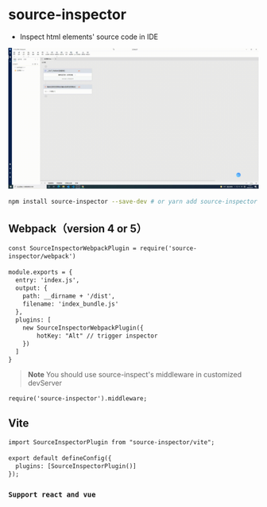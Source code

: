 # source-inspector

* Inspect html elements' source code in IDE

![](./20220225_151400.gif)

```bash
npm install source-inspector --save-dev # or yarn add source-inspector --save-dev
```

## Webpack（version 4 or 5）

```
const SourceInspectorWebpackPlugin = require('source-inspector/webpack')

module.exports = {
  entry: 'index.js',
  output: {
    path: __dirname + '/dist',
    filename: 'index_bundle.js'
  },
  plugins: [
    new SourceInspectorWebpackPlugin({
        hotKey: "Alt" // trigger inspector
    })
  ]
}
```
> **Note**
> You should use source-inspect's middleware in customized devServer
```
require('source-inspector').middleware;
```
## Vite
```
import SourceInspectorPlugin from "source-inspector/vite";

export default defineConfig({
  plugins: [SourceInspectorPlugin()]
});

```

### `Support react and vue`

